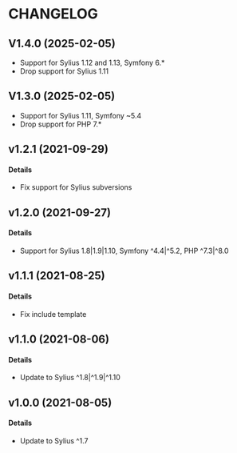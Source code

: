 # CHANGELOG

## V1.4.0 (2025-02-05)

- Support for Sylius 1.12 and 1.13, Symfony 6.*
- Drop support for Sylius 1.11

## V1.3.0 (2025-02-05)

- Support for Sylius 1.11, Symfony ~5.4
- Drop support for PHP 7.*

## v1.2.1 (2021-09-29)

#### Details

- Fix support for Sylius subversions

## v1.2.0 (2021-09-27)

#### Details

- Support for Sylius 1.8|1.9|1.10, Symfony ^4.4|^5.2, PHP ^7.3|^8.0

## v1.1.1 (2021-08-25)

#### Details

- Fix include template 

## v1.1.0 (2021-08-06)

#### Details

- Update to Sylius ^1.8|^1.9|^1.10

## v1.0.0 (2021-08-05)

#### Details

- Update to Sylius ^1.7
